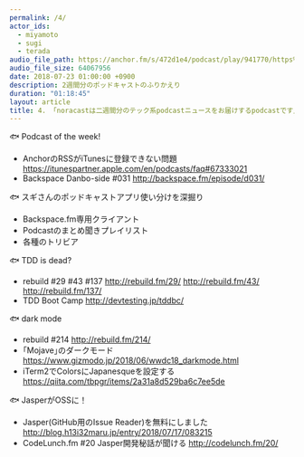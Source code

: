 ```yaml
---
permalink: /4/
actor_ids:
  - miyamoto
  - sugi
  - terada
audio_file_path: https://anchor.fm/s/472d1e4/podcast/play/941770/https%3A%2F%2Fd3ctxlq1ktw2nl.cloudfront.net%2Fstaging%2F2018-7-16%2F4---noracast----------podcast--656fe64f751f1.m4a
audio_file_size: 64067956
date: 2018-07-23 01:00:00 +0900
description: 2週間分のポッドキャストのふりかえり
duration: "01:18:45"
layout: article
title: 4. 「noracastは二週間分のテック系podcastニュースをお届けするpodcastです」
---
```


🐟 Podcast of the week!
- AnchorのRSSがiTunesに登録できない問題
 https://itunespartner.apple.com/en/podcasts/faq#67333021
- Backspace Danbo-side #031
 http://backspace.fm/episode/d031/

🐟 スギさんのポッドキャストアプリ使い分けを深掘り
- Backspace.fm専用クライアント
- Podcastのまとめ聞きプレイリスト
- 各種のトリビア

🐟 TDD is dead?
- rebuild #29 #43 #137
 http://rebuild.fm/29/
 http://rebuild.fm/43/
 http://rebuild.fm/137/
- TDD Boot Camp
 http://devtesting.jp/tddbc/

🐟 dark mode
- rebuild #214
 http://rebuild.fm/214/
- ｢Mojave｣のダークモード
 https://www.gizmodo.jp/2018/06/wwdc18_darkmode.html
- iTerm2でColorsにJapanesqueを設定する
 https://qiita.com/tbpgr/items/2a31a8d529ba6c7ee5de

🐟 JasperがOSSに！
- Jasper(GitHub用のIssue Reader)を無料にしました
 http://blog.h13i32maru.jp/entry/2018/07/17/083215
- CodeLunch.fm #20 Jasper開発秘話が聞ける
 http://codelunch.fm/20/